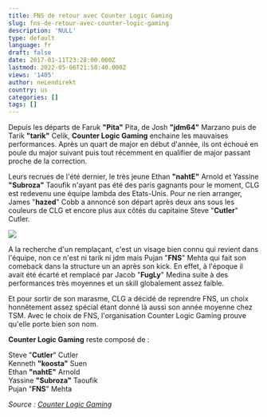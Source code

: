```yaml
---
title: FNS de retour avec Counter Logic Gaming
slug: fns-de-retour-avec-counter-logic-gaming
description: 'NULL'
type: default
language: fr
draft: false
date: 2017-01-11T23:28:00.000Z
lastmod: 2022-05-06T21:58:40.000Z
views: '1405'
author: neLendirekt
country: us
categories: []
tags: []
---
```

Depuis les départs de Faruk **"Pita"** Pita, de Josh **"jdm64"** Marzano puis de Tarik **"tarik"** Celik, **Counter Logic Gaming** enchaine les mauvaises performances. Après un quart de major en début d'année, ils ont échoué en poule du major suivant puis tout récemment en qualifier de major passant proche de la correction.

Leurs recrues de l'été dernier, le très jeune Ethan **"nahtE"** Arnold et Yassine **"Subroza"** Taoufik n'ayant pas été des paris gagnants pour le moment, CLG est redevenu une équipe lambda des Etats-Unis. Pour ne rien arranger, James "**hazed**" Cobb a annoncé son départ après deux ans sous les couleurs de CLG et encore plus aux côtés du capitaine Steve "**Cutler**" Cutler.

![](/storage/images/5876be90e245b_fnsjpeg.jpeg)

A la recherche d'un remplaçant, c'est un visage bien connu qui revient dans l'équipe, non ce n'est ni tarik ni jdm mais Pujan "**FNS**" Mehta qui fait son comeback dans la structure un an après son kick. En effet, à l'époque il avait été écarté et remplacé par Jacob "**FugLy**" Medina suite à des performances très moyennes et un skill globalement assez faible.

Et pour sortir de son marasme, CLG a décidé de reprendre FNS, un choix honnêtement assez spécial étant donné là aussi son année moyenne chez TSM. Avec le choix de FNS, l'organisation Counter Logic Gaming prouve qu'elle porte bien son nom.

**Counter Logic Gaming** reste composé de :

Steve "**Cutler**" Cutler  
Kenneth **"koosta"** Suen  
Ethan **"nahtE"** Arnold  
Yassine **"Subroza"** Taoufik  
Pujan "**FNS**" Mehta

_Source : [Counter Logic Gaming](http://clgaming.net/news/810)_
